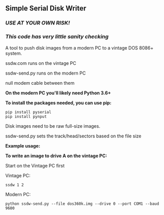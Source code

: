 ## Simple Serial Disk Writer

### ***USE AT YOUR OWN RISK!***
### ***This code has very little sanity checking***

A tool to push disk images from a modern PC to a vintage DOS 8086+ system.

ssdw.com runs on the vintage PC

ssdw-send.py runs on the modern PC

null modem cable between them

**On the modern PC you'll likely need Python 3.6+**

**To install the packages needed, you can use pip:**
```
pip install pyserial
pip install pynput
```

Disk images need to be raw full-size images.

ssdw-send.py sets the track/head/sectors based on the file size

**Example usage:**

**To write an image to drive A on the vintage PC:**

Start on the Vintage PC first

Vintage PC:

```
ssdw 1 2
```

Modern PC:

```
python ssdw-send.py --file dos360k.img --drive 0 --port COM1 --baud 9600
```
